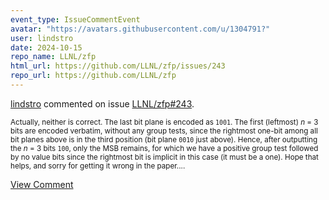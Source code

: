 ```yaml
---
event_type: IssueCommentEvent
avatar: "https://avatars.githubusercontent.com/u/1304791?"
user: lindstro
date: 2024-10-15
repo_name: LLNL/zfp
html_url: https://github.com/LLNL/zfp/issues/243
repo_url: https://github.com/LLNL/zfp
---
```


<a href='https://github.com/lindstro' target='_blank'>lindstro</a> commented on issue <a href='https://github.com/LLNL/zfp/issues/243' target='_blank'>LLNL/zfp#243</a>.

<small>Actually, neither is correct.  The last bit plane is encoded as `1001`.  The first (leftmost) *n* = 3 bits are encoded verbatim, without any group tests, since the rightmost one-bit among all bit planes above is in the third position (bit plane `0010` just above).  Hence, after outputting the *n* = 3 bits `100`, only the MSB remains, for which we have a positive group test followed by no value bits since the rightmost bit is implicit in this case (it must be a one).  Hope that helps, and sorry for getting it wrong in the paper....</small>

<a href='https://github.com/LLNL/zfp/issues/243' target='_blank'>View Comment</a>